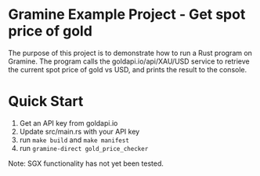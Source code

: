 # Gramine Example Project - Get spot price of gold

The purpose of this project is to demonstrate how to run a Rust program on Gramine.
The program calls the goldapi.io/api/XAU/USD service to retrieve the 
current spot price of gold vs USD, and prints the result to the console.

# Quick Start

1. Get an API key from goldapi.io
2. Update src/main.rs with your API key
3. run ```make build``` and ```make manifest```
4. run ```gramine-direct gold_price_checker```

Note: SGX functionality has not yet been tested. 
